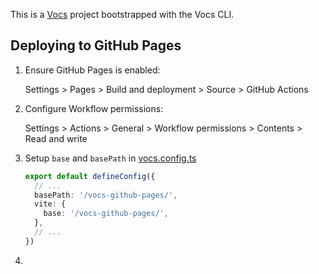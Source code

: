 This is a [Vocs](https://vocs.dev) project bootstrapped with the Vocs CLI.

## Deploying to GitHub Pages

1. Ensure GitHub Pages is enabled:

    Settings > Pages > Build and deployment > Source > GitHub Actions

2. Configure Workflow permissions:

    Settings > Actions > General > Workflow permissions > Contents > Read and write

3. Setup `base` and `basePath` in [vocs.config.ts](vocs.config.ts)

    ```ts
    export default defineConfig({
      // ...
      basePath: '/vocs-github-pages/',
      vite: {
        base: '/vocs-github-pages/',
      },
      // ...
    })
    ```

4. 
